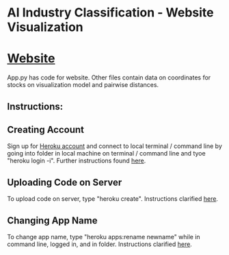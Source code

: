 # AI Industry Classification - Website Visualization

# [Website](https://dash-app-vis.herokuapp.com/) 

App.py has code for website. Other files contain data on coordinates for stocks on visualization model and pairwise distances.

## Instructions:

## Creating Account
Sign up for [Heroku account](https://id.heroku.com/login) and connect to local terminal / command line by going into folder in local machine on terminal / command line and tyoe "heroku login -i". Further instructions found [here](https://devcenter.heroku.com/articles/heroku-cli).

## Uploading Code on Server
To upload code on server, type "heroku create". Instructions clarified [here](https://devcenter.heroku.com/articles/heroku-cli).


## Changing App Name
To change app name, type "heroku apps:rename newname" while in command line, logged in, and in folder. Instructions clarified [here](https://devcenter.heroku.com/articles/renaming-apps).
